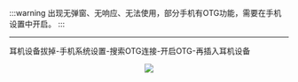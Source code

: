 :::warning
出现无弹窗、无响应、无法使用，部分手机有OTG功能，需要在手机设置中开启。
:::

---

耳机设备拔掉-手机系统设置-搜索OTG连接-开启OTG-再插入耳机设备

<p align = "center">    
<img  src="https://bu.dusays.com/2024/10/28/671ef9e5bb6cb.png"  />
</p>
